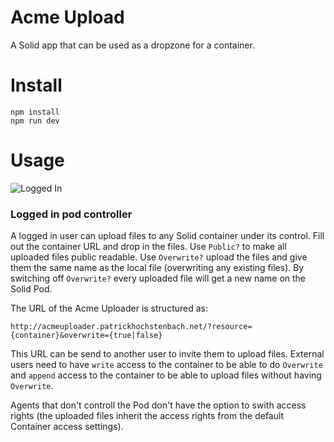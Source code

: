 # Acme Upload

A Solid app that can be used as a dropzone for a container.

# Install

```
npm install
npm run dev
```

# Usage

![Logged In](https://acmeupload.patrickhochstenbach.net/images/logged_in.png)

### Logged in pod controller

A logged in user can upload files to any Solid container under its control.
Fill out the container URL and drop in the files. Use `Public?` to make
all uploaded files public readable. Use `Overwrite?` upload the files and
give them the same name as the local file (overwriting any existing files).
By switching off `Overwrite?` every uploaded file will get a new name on the
Solid Pod.

The URL of the Acme Uploader is structured as:

```
http://acmeuploader.patrickhochstenbach.net/?resource={container}&overwrite={true|false}
```

This URL can be send to another user to invite them to upload files. External
users need to have `write` access to the container to be able to do `Overwrite`
and `append` access to the container to be able to upload files without having
`Overwrite`.

Agents that don't controll the Pod don't have the option to swith access rights
(the uploaded files inherit the access rights from the default Container access settings).

